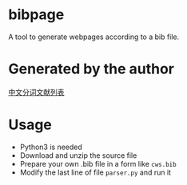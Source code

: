 bibpage
=======

A tool to generate webpages according to a bib file.

Generated by the author
=======================

[中文分词文献列表](http://zhangkaixu.github.com/bibpage/cws.html)


Usage
=====

* Python3 is needed
* Download and unzip the source file
* Prepare your own .bib file in a form like `cws.bib`
* Modify the last line of file `parser.py` and run it
